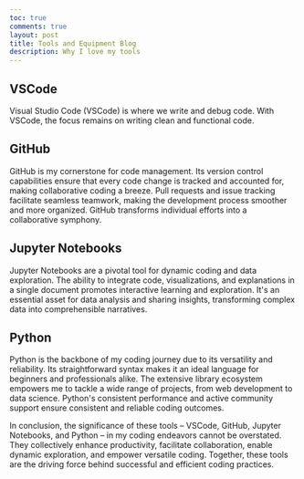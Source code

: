 ```yaml
---
toc: true
comments: true
layout: post
title: Tools and Equipment Blog
description: Why I love my tools
---
```


## **VSCode**

Visual Studio Code (VSCode) is where we write and debug code. With VSCode, the focus remains on writing clean and functional code.

## **GitHub**

GitHub is my cornerstone for code management. Its version control capabilities ensure that every code change is tracked and accounted for, making collaborative coding a breeze. Pull requests and issue tracking facilitate seamless teamwork, making the development process smoother and more organized. GitHub transforms individual efforts into a collaborative symphony.

## **Jupyter Notebooks**

Jupyter Notebooks are a pivotal tool for dynamic coding and data exploration. The ability to integrate code, visualizations, and explanations in a single document promotes interactive learning and exploration. It's an essential asset for data analysis and sharing insights, transforming complex data into comprehensible narratives.

## **Python**

Python is the backbone of my coding journey due to its versatility and reliability. Its straightforward syntax makes it an ideal language for beginners and professionals alike. The extensive library ecosystem empowers me to tackle a wide range of projects, from web development to data science. Python's consistent performance and active community support ensure consistent and reliable coding outcomes.

In conclusion, the significance of these tools – VSCode, GitHub, Jupyter Notebooks, and Python – in my coding endeavors cannot be overstated. They collectively enhance productivity, facilitate collaboration, enable dynamic exploration, and empower versatile coding. Together, these tools are the driving force behind successful and efficient coding practices.

